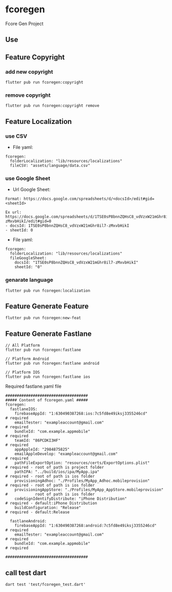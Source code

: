 # fcoregen

Fcore Gen Project

## Use

## Feature Copyright
### add new copyright
```
flutter pub run fcoregen:copyright
```

### remove copyright
```
flutter pub run fcoregen:copyright remove
```

## Feature Localization
### use CSV
- File yaml:

```
fcoregen:
  folderLocalization: "lib/resources/localizations"
  fileCSV: "assets/language/data.csv"
```

### use Google Sheet
- Url Google Sheet: 

```
Format: https://docs.google.com/spreadsheets/d/<docsId>/edit#gid=<sheetId>

Ex url: https://docs.google.com/spreadsheets/d/1TSE0sP8bnnZQHsC8_vdVzxW21mGhr8il7-zMxvbHikI/edit#gid=0
- docsId: 1TSE0sP8bnnZQHsC8_vdVzxW21mGhr8il7-zMxvbHikI
- sheetId: 0

```

- File yaml:
```
fcoregen:
  folderLocalization: "lib/resources/localizations"
  fileGoogleSheet:
    docsId: "1TSE0sP8bnnZQHsC8_vdVzxW21mGhr8il7-zMxvbHikI"
    sheetId: "0"
```

### genarate language
```
flutter pub run fcoregen:localization
```



## Feature Generate Feature

```
flutter pub run fcoregen:new-feat
```

## Feature Generate Fastlane

```
// All Platform
flutter pub run fcoregen:fastlane

// Platform Android
flutter pub run fcoregen:fastlane android

// Platform IOS
flutter pub run fcoregen:fastlane ios
```
Required fastlane.yaml file

```
####################################
##### Content of fcoregen.yaml #####
fcoregen:
  fastlaneIOS:
    firebaseAppId: "1:630490387268:ios:7c5fd8e49iksj3355246cd"        # required
    emailTester: "exampleaccount@gmail.com"                           # required
    bundleId: "com.example.appmobile"                                 # required
    teamId: "86PCDKI3HF"                                              # required
    appAppleId: "2984875825" 
    emailAppleDevelop: "exampleaccount@gmail.com"                     # required
    pathFileExportOption: "resources/certs/ExportOptions.plist"       # required - root of path is project folder
    pathIPA: "../build/ios/ipa/MyApp.ipa"                             # required - root of path is ios folder
    provisioningAdhoc: "./Profiles/MyApp_Adhoc.mobileprovision"       # required - root of path is ios folder
    provisioningAppStore: "./Profiles/MyApp_AppStore.mobileprovision" #            root of path is ios folder
    codeSignIdentifyDistribute: "iPhone Distribution"                 # required - default:iPhone Distribution
    buildConfiguration: "Release"                                     # required - default:Release
    
  fastlaneAndroid:
    firebaseAppId: "1:630490387268:android:7c5fd8e49iksj3355246cd"    # required
    emailTester: "exampleaccount@gmail.com"                           # required
    bundleId: "com.example.appmobile"                                 # required

####################################
```


## call test dart
```
dart test 'test/fcoregen_test.dart'
```

